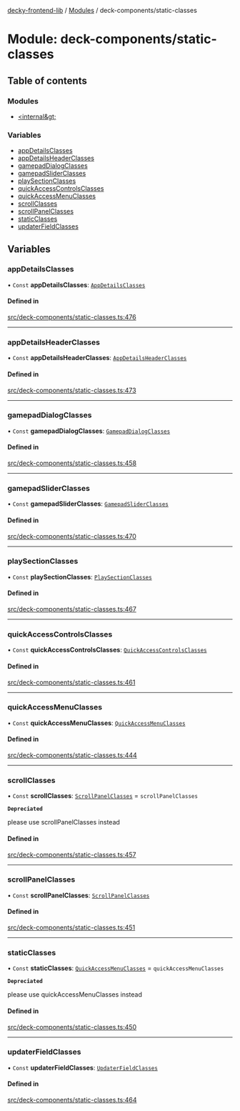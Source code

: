 [decky-frontend-lib](../README.md) / [Modules](../modules.md) / deck-components/static-classes

# Module: deck-components/static-classes

## Table of contents

### Modules

- [&lt;internal\&gt;](deck_components_static_classes._internal_.md)

### Variables

- [appDetailsClasses](deck_components_static_classes.md#appdetailsclasses)
- [appDetailsHeaderClasses](deck_components_static_classes.md#appdetailsheaderclasses)
- [gamepadDialogClasses](deck_components_static_classes.md#gamepaddialogclasses)
- [gamepadSliderClasses](deck_components_static_classes.md#gamepadsliderclasses)
- [playSectionClasses](deck_components_static_classes.md#playsectionclasses)
- [quickAccessControlsClasses](deck_components_static_classes.md#quickaccesscontrolsclasses)
- [quickAccessMenuClasses](deck_components_static_classes.md#quickaccessmenuclasses)
- [scrollClasses](deck_components_static_classes.md#scrollclasses)
- [scrollPanelClasses](deck_components_static_classes.md#scrollpanelclasses)
- [staticClasses](deck_components_static_classes.md#staticclasses)
- [updaterFieldClasses](deck_components_static_classes.md#updaterfieldclasses)

## Variables

### appDetailsClasses

• `Const` **appDetailsClasses**: [`AppDetailsClasses`](deck_components_static_classes._internal_.md#appdetailsclasses)

#### Defined in

[src/deck-components/static-classes.ts:476](https://github.com/SteamDeckHomebrew/decky-frontend-lib/blob/9723854/src/deck-components/static-classes.ts#L476)

___

### appDetailsHeaderClasses

• `Const` **appDetailsHeaderClasses**: [`AppDetailsHeaderClasses`](deck_components_static_classes._internal_.md#appdetailsheaderclasses)

#### Defined in

[src/deck-components/static-classes.ts:473](https://github.com/SteamDeckHomebrew/decky-frontend-lib/blob/9723854/src/deck-components/static-classes.ts#L473)

___

### gamepadDialogClasses

• `Const` **gamepadDialogClasses**: [`GamepadDialogClasses`](deck_components_static_classes._internal_.md#gamepaddialogclasses)

#### Defined in

[src/deck-components/static-classes.ts:458](https://github.com/SteamDeckHomebrew/decky-frontend-lib/blob/9723854/src/deck-components/static-classes.ts#L458)

___

### gamepadSliderClasses

• `Const` **gamepadSliderClasses**: [`GamepadSliderClasses`](deck_components_static_classes._internal_.md#gamepadsliderclasses)

#### Defined in

[src/deck-components/static-classes.ts:470](https://github.com/SteamDeckHomebrew/decky-frontend-lib/blob/9723854/src/deck-components/static-classes.ts#L470)

___

### playSectionClasses

• `Const` **playSectionClasses**: [`PlaySectionClasses`](deck_components_static_classes._internal_.md#playsectionclasses)

#### Defined in

[src/deck-components/static-classes.ts:467](https://github.com/SteamDeckHomebrew/decky-frontend-lib/blob/9723854/src/deck-components/static-classes.ts#L467)

___

### quickAccessControlsClasses

• `Const` **quickAccessControlsClasses**: [`QuickAccessControlsClasses`](deck_components_static_classes._internal_.md#quickaccesscontrolsclasses)

#### Defined in

[src/deck-components/static-classes.ts:461](https://github.com/SteamDeckHomebrew/decky-frontend-lib/blob/9723854/src/deck-components/static-classes.ts#L461)

___

### quickAccessMenuClasses

• `Const` **quickAccessMenuClasses**: [`QuickAccessMenuClasses`](deck_components_static_classes._internal_.md#quickaccessmenuclasses)

#### Defined in

[src/deck-components/static-classes.ts:444](https://github.com/SteamDeckHomebrew/decky-frontend-lib/blob/9723854/src/deck-components/static-classes.ts#L444)

___

### scrollClasses

• `Const` **scrollClasses**: [`ScrollPanelClasses`](deck_components_static_classes._internal_.md#scrollpanelclasses) = `scrollPanelClasses`

**`Depreciated`**

please use scrollPanelClasses instead

#### Defined in

[src/deck-components/static-classes.ts:457](https://github.com/SteamDeckHomebrew/decky-frontend-lib/blob/9723854/src/deck-components/static-classes.ts#L457)

___

### scrollPanelClasses

• `Const` **scrollPanelClasses**: [`ScrollPanelClasses`](deck_components_static_classes._internal_.md#scrollpanelclasses)

#### Defined in

[src/deck-components/static-classes.ts:451](https://github.com/SteamDeckHomebrew/decky-frontend-lib/blob/9723854/src/deck-components/static-classes.ts#L451)

___

### staticClasses

• `Const` **staticClasses**: [`QuickAccessMenuClasses`](deck_components_static_classes._internal_.md#quickaccessmenuclasses) = `quickAccessMenuClasses`

**`Depreciated`**

please use quickAccessMenuClasses instead

#### Defined in

[src/deck-components/static-classes.ts:450](https://github.com/SteamDeckHomebrew/decky-frontend-lib/blob/9723854/src/deck-components/static-classes.ts#L450)

___

### updaterFieldClasses

• `Const` **updaterFieldClasses**: [`UpdaterFieldClasses`](deck_components_static_classes._internal_.md#updaterfieldclasses)

#### Defined in

[src/deck-components/static-classes.ts:464](https://github.com/SteamDeckHomebrew/decky-frontend-lib/blob/9723854/src/deck-components/static-classes.ts#L464)
